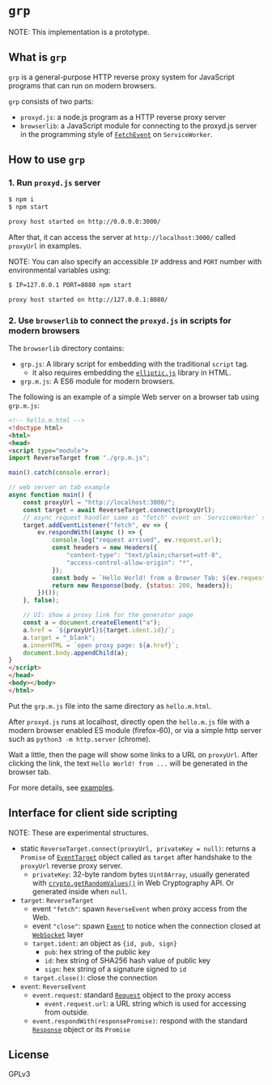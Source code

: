 # `grp`

NOTE: This implementation is a prototype.

## What is `grp`

`grp` is a general-purpose HTTP reverse proxy system for JavaScript programs
that can run on modern browsers.

`grp` consists of two parts:

- `proxyd.js`: a node.js program as a HTTP reverse proxy server
- `browserlib`: a JavaScript module for connecting to the proxyd.js server in
  the programming style of 
  [`FetchEvent`](https://developer.mozilla.org/en-US/docs/Web/API/FetchEvent) 
  on `ServiceWorker`.

## How to use `grp`

### 1. Run `proxyd.js` server

```sh
$ npm i
$ npm start

proxy host started on http://0.0.0.0:3000/
```

After that, it can access the server at `http://localhost:3000/`
called `proxyUrl` in examples.

NOTE: You can also specify an accessible `IP` address and `PORT` number with 
environmental variables using:

```sh
$ IP=127.0.0.1 PORT=8080 npm start

proxy host started on http://127.0.0.1:8080/
```

### 2. Use `browserlib` to connect the `proxyd.js` in scripts for modern browsers

The `browserlib` directory contains:

- `grp.js`: A library script for embedding with the traditional `script` tag.
     - it also requires embedding the 
       [`elliptic.js`](https://github.com/indutny/elliptic) library in HTML.
- `grp.m.js`: A ES6 module for modern browsers.

The following is an example of a simple Web server on a browser tab using `grp.m.js`:

```html
<!-- hello.m.html -->
<!doctype html>
<html>
<head>
<script type="module">
import ReverseTarget from "./grp.m.js";

main().catch(console.error);

// web server on tab example
async function main() {
    const proxyUrl = "http://localhost:3000/";
    const target = await ReverseTarget.connect(proxyUrl);
    // async request handler same as "fetch" event on `ServiceWorker` scripts
    target.addEventListener("fetch", ev => {
        ev.respondWith((async () => {
            console.log("request arrived", ev.request.url);
            const headers = new Headers({
                "content-type": "text/plain;charset=utf-8",
                "access-control-allow-origin": "*",
            });
            const body = `Hello World! from a Browser Tab: ${ev.request.url}`;
            return new Response(body, {status: 200, headers});
        })());
    }, false);

    // UI: show a proxy link for the generator page
    const a = document.createElement("a");
    a.href = `${proxyUrl}${target.ident.id}/`;
    a.target = "_blank";
    a.innerHTML = `open proxy page: ${a.href}`;
    document.body.appendChild(a);
}  
</script>
</head>
<body></body>
</html>
```

Put the `grp.m.js` file into the same directory as `hello.m.html`.

After `proxyd.js` runs at localhost, 
directly open the `hello.m.js` file with a modern browser enabled ES module
(firefox-60), or via a simple http server such as 
`python3 -m http.server` (chrome).

Wait a little, then the page will show some links to a URL on `proxyUrl`.
After clicking the link, 
the text `Hello World! from ...` will be generated in the browser tab.

For more details, see [examples](./examples/).

## Interface for client side scripting

NOTE: These are experimental structures.

- static `ReverseTarget.connect(proxyUrl, privateKey = null)`: 
  returns a `Promise` of [`EventTarget`](https://developer.mozilla.org/en-US/docs/Web/API/EventTarget) object called as `target`
  after handshake to the `proxyUrl` reverse proxy server.
    - `privateKey`:  32-byte random bytes `Uint8Array`, usually generated with 
      [`crypto.getRandomValues()`](https://developer.mozilla.org/en-US/docs/Web/API/Crypto/getRandomValues)
      in Web Cryptography API. Or generated inside when `null`.
- `target`: `ReverseTarget`
    - event `"fetch"`: spawn `ReverseEvent`  when proxy access from the Web.
    - event `"close"`: spawn [`Event`](https://developer.mozilla.org/en-US/docs/Web/API/Event) to notice when the connection closed at
      [`WebSocket`](https://developer.mozilla.org/en-US/docs/Web/API/WebSocket) layer
    - `target.ident`: an object as `{id, pub, sign}`
         - `pub`: hex string of the public key
         - `id`: hex string of SHA256 hash value of public key
         - `sign`: hex string of a signature signed to `id`
    - `target.close()`: close the connection
- `event`: `ReverseEvent`
    - `event.request`: standard 
      [`Request`](https://developer.mozilla.org/en-US/docs/Web/API/Request) 
      object to the proxy access
        - `event.request.url`: a URL string which is used 
          for accessing from outside.
    - `event.respondWith(responsePromise)`: respond with the standard
      [`Response`](https://developer.mozilla.org/en-US/docs/Web/API/Response) 
      object or its `Promise`

## License

GPLv3


